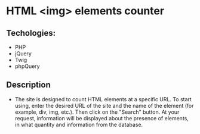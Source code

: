 # HTML &lt;img&gt; elements counter

## Techologies:
- PHP
- jQuery
- Twig
- phpQuery

## Description

- The site is designed to count HTML elements at a specific URL.
To start using, enter the desired URL of the site and the name of the element (for example, div, img, etc.). Then click on the "Search" button. At your request, information will be displayed about the presence of elements, in what quantity and information from the database.
